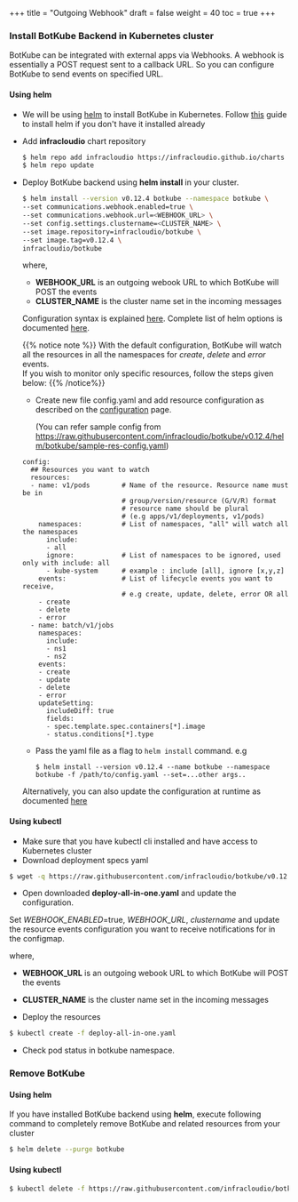 +++
title = "Outgoing Webhook"
draft = false
weight = 40
toc = true
+++

### Install BotKube Backend in Kubernetes cluster

BotKube can be integrated with external apps via Webhooks. A webhook is essentially a POST request sent to a callback URL. So you can configure BotKube to send events on specified URL.

#### Using helm

- We will be using [helm](https://helm.sh/) to install BotKube in Kubernetes. Follow [this](https://docs.helm.sh/using_helm/#installing-helm) guide to install helm if you don't have it installed already
- Add **infracloudio** chart repository

  ```bash
  $ helm repo add infracloudio https://infracloudio.github.io/charts
  $ helm repo update
  ```

- Deploy BotKube backend using **helm install** in your cluster.

  ```bash
  $ helm install --version v0.12.4 botkube --namespace botkube \
  --set communications.webhook.enabled=true \
  --set communications.webhook.url=<WEBHOOK_URL> \
  --set config.settings.clustername=<CLUSTER_NAME> \
  --set image.repository=infracloudio/botkube \
  --set image.tag=v0.12.4 \
  infracloudio/botkube
  ```

  where,<br>
  - **WEBHOOK_URL** is an outgoing webook URL to which BotKube will POST the events <br>
  - **CLUSTER_NAME** is the cluster name set in the incoming messages<br>

   Configuration syntax is explained [here](/configuration).
   Complete list of helm options is documented [here](/configuration/helm-options).

  {{% notice note %}}
  With the default configuration, BotKube will watch all the resources in all the namespaces for _create_, _delete_ and _error_ events.<br>
  If you wish to monitor only specific resources, follow the steps given below:
  {{% /notice%}}

  - Create new file config.yaml and add resource configuration as described on the [configuration](/configuration) page.

    (You can refer sample config from https://raw.githubusercontent.com/infracloudio/botkube/v0.12.4/helm/botkube/sample-res-config.yaml)

  ```
  config:
    ## Resources you want to watch
    resources:
    - name: v1/pods        # Name of the resource. Resource name must be in 
                           # group/version/resource (G/V/R) format
                           # resource name should be plural
                           # (e.g apps/v1/deployments, v1/pods)
      namespaces:          # List of namespaces, "all" will watch all the namespaces
        include:
        - all
        ignore:            # List of namespaces to be ignored, used only with include: all
        - kube-system      # example : include [all], ignore [x,y,z]
      events:              # List of lifecycle events you want to receive,
                           # e.g create, update, delete, error OR all
      - create
      - delete
      - error
    - name: batch/v1/jobs
      namespaces:
        include:
        - ns1
        - ns2
      events:
      - create
      - update
      - delete
      - error
      updateSetting:
        includeDiff: true
        fields:
        - spec.template.spec.containers[*].image
        - status.conditions[*].type
  ```
  - Pass the yaml file as a flag to `helm install` command.
    e.g

    ```
    $ helm install --version v0.12.4 --name botkube --namespace botkube -f /path/to/config.yaml --set=...other args..
    ```

  Alternatively, you can also update the configuration at runtime as documented [here](/configuration/#updating-the-configuration-at-runtime)


#### Using kubectl

- Make sure that you have kubectl cli installed and have access to Kubernetes cluster
- Download deployment specs yaml

```bash
$ wget -q https://raw.githubusercontent.com/infracloudio/botkube/v0.12.4/deploy-all-in-one.yaml
```

- Open downloaded **deploy-all-in-one.yaml** and update the configuration.<br>

Set *WEBHOOK_ENABLED*=true, *WEBHOOK_URL*, *clustername* and update the resource events configuration you want to receive notifications for in the configmap.<br>

where,<br>
- **WEBHOOK_URL** is an outgoing webook URL to which BotKube will POST the events <br>
- **CLUSTER_NAME** is the cluster name set in the incoming messages<br>

- Deploy the resources

```bash
$ kubectl create -f deploy-all-in-one.yaml
```

- Check pod status in botkube namespace.

### Remove BotKube

#### Using helm

If you have installed BotKube backend using **helm**, execute following command to completely remove BotKube and related resources from your cluster

```bash
$ helm delete --purge botkube
```

#### Using kubectl

```bash
$ kubectl delete -f https://raw.githubusercontent.com/infracloudio/botkube/v0.12.4/deploy-all-in-one.yaml
```

